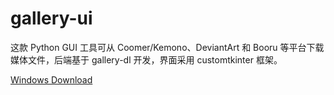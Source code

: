 # gallery-ui
这款 Python GUI 工具可从 Coomer/Kemono、DeviantArt 和 Booru 等平台下载媒体文件，后端基于 gallery-dl 开发，界面采用 customtkinter 框架。

[Windows Download](https://github.com/chitizen/gallery-ui/releases/latest)
